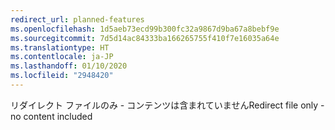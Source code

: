 ```yaml
---
redirect_url: planned-features
ms.openlocfilehash: 1d5aeb73ecd99b300fc32a9867d9ba67a8bebf9e
ms.sourcegitcommit: 7d5d14ac84333ba166265755f410f7e16035a64e
ms.translationtype: HT
ms.contentlocale: ja-JP
ms.lasthandoff: 01/10/2020
ms.locfileid: "2948420"
---
```

<span data-ttu-id="e9e13-101">リダイレクト ファイルのみ - コンテンツは含まれていません</span><span class="sxs-lookup"><span data-stu-id="e9e13-101">Redirect file only - no content included</span></span>
